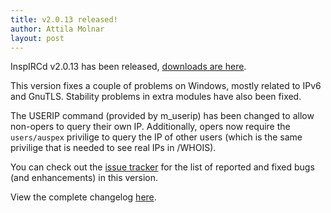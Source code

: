 ```yaml
---
title: v2.0.13 released!
author: Attila Molnar
layout: post
---
```


InspIRCd v2.0.13 has been released, [downloads are here](https://github.com/inspircd/inspircd/releases).

This version fixes a couple of problems on Windows, mostly related to IPv6 and GnuTLS.
Stability problems in extra modules have also been fixed.

The USERIP command (provided by m_userip) has been changed to allow non-opers to query their own IP. Additionally, opers now require the `users/auspex` privilige to query the IP of other users (which is the same privilige that is needed to see real IPs in /WHOIS).

You can check out the [issue tracker](https://github.com/inspircd/inspircd/issues?milestone=10&state=closed) for the list of reported and fixed bugs (and enhancements) in this version.

View the complete changelog [here](https://github.com/inspircd/inspircd/compare/v2.0.12...v2.0.13).